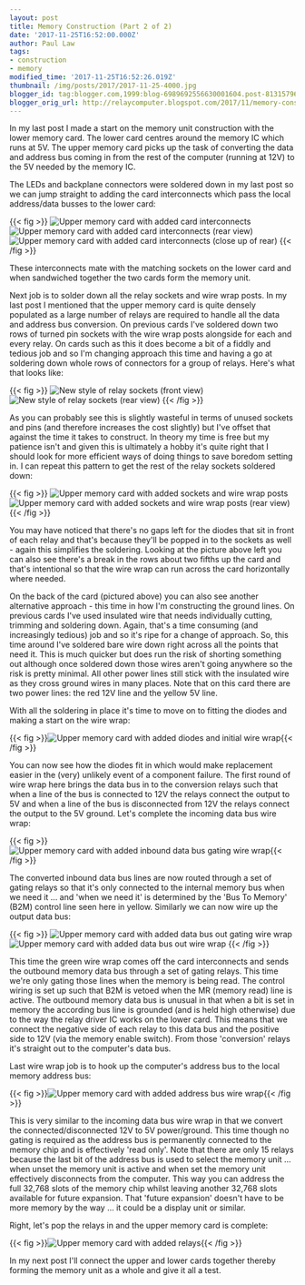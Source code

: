 ```yaml
---
layout: post
title: Memory Construction (Part 2 of 2)
date: '2017-11-25T16:52:00.000Z'
author: Paul Law
tags:
- construction
- memory
modified_time: '2017-11-25T16:52:26.019Z'
thumbnail: /img/posts/2017/2017-11-25-4000.jpg
blogger_id: tag:blogger.com,1999:blog-6989692556630001604.post-8131579644758037641
blogger_orig_url: http://relaycomputer.blogspot.com/2017/11/memory-construction-part-2-of-2.html
---
```


In my last post I made a start on the memory unit construction with 
the lower memory card. The lower card centres around the memory IC which runs 
at 5V. The upper memory card picks up the task of converting the data and 
address bus coming in from the rest of the computer (running at 12V) to the 5V 
needed by the memory IC.

The LEDs and backplane connectors were 
soldered down in my last post so we can jump straight to adding the card 
interconnects which pass the local address/data busses to the lower card:

{{< fig >}}
![Upper memory card with added card interconnects](/img/posts/2017/2017-11-25-0000.jpg)
![Upper memory card with added card interconnects (rear view)](/img/posts/2017/2017-11-25-0001.jpg)
![Upper memory card with added card interconnects (close up of rear)](/img/posts/2017/2017-11-25-0002.jpg)
{{< /fig >}}

These interconnects mate with the matching 
sockets on the lower card and when sandwiched together the two cards form the 
memory unit.

Next job is to solder down all the relay sockets and 
wire wrap posts. In my last post I mentioned that the upper memory card is 
quite densely populated as a large number of relays are required to handle all 
the data and address bus conversion. On previous cards I've soldered down two 
rows of turned pin sockets with the wire wrap posts alongside for each and 
every relay. On cards such as this it does become a bit of a fiddly and 
tedious job and so I'm changing approach this time and having a go at 
soldering down whole rows of connectors for a group of relays. Here's what 
that looks like:

{{< fig >}}
![New style of relay sockets (front view)](/img/posts/2017/2017-11-25-0003.jpg)
![New style of relay sockets (rear view)](/img/posts/2017/2017-11-25-0004.jpg)
{{< /fig >}}

As you can probably see this is slightly wasteful in terms of unused sockets 
and pins (and therefore increases the cost slightly) but I've offset that 
against the time it takes to construct. In theory my time is free but my 
patience isn't and given this is ultimately a hobby it's quite right that I 
should look for more efficient ways of doing things to save boredom setting 
in. I can repeat this pattern to get the rest of the relay sockets soldered 
down:

{{< fig >}}
![Upper memory card with added sockets and wire wrap posts](/img/posts/2017/2017-11-25-0005.jpg)
![Upper memory card with added sockets and wire wrap posts (rear view)](/img/posts/2017/2017-11-25-0006.jpg)
{{< /fig >}}

You may have noticed that there's no gaps left 
for the diodes that sit in front of each relay and that's because they'll be 
popped in to the sockets as well - again this simplifies the soldering. 
Looking at the picture above left you can also see there's a break in the rows 
about two fifths up the card and that's intentional so that the wire wrap can 
run across the card horizontally where needed.

On the back of the 
card (pictured above) you can also see another alternative approach - this 
time in how I'm constructing the ground lines. On previous cards I've used 
insulated wire that needs individually cutting, trimming and soldering down. 
Again, that's a time consuming (and increasingly tedious) job and so it's ripe 
for a change of approach. So, this time around I've soldered bare wire down 
right across all the points that need it. This is much quicker but does run 
the risk of shorting something out although once soldered down those wires 
aren't going anywhere so the risk is pretty minimal. All other power lines 
still stick with the insulated wire as they cross ground wires in many places. 
Note that on this card there are two power lines: the red 12V line and the 
yellow 5V line.

With all the soldering in place it's time to move 
on to fitting the diodes and making a start on the wire wrap:

{{< fig >}}![Upper memory card with added diodes and initial wire wrap](/img/posts/2017/2017-11-25-0007.jpg){{< /fig >}}

You can now see how the diodes fit in which would make 
replacement easier in the (very) unlikely event of a component failure. The 
first round of wire wrap here brings the data bus in to the conversion relays 
such that when a line of the bus is connected to 12V the relays connect the 
output to 5V and when a line of the bus is disconnected from 12V the relays 
connect the output to the 5V ground. Let's complete the incoming data bus wire 
wrap:

{{< fig >}}![Upper memory card with added inbound data bus gating wire wrap](/img/posts/2017/2017-11-25-0008.jpg){{< /fig >}}

The converted inbound data bus lines are now 
routed through a set of gating relays so that it's only connected to the 
internal memory bus when we need it ... and 'when we need it' is determined by 
the 'Bus To Memory' (B2M) control line seen here in yellow. Similarly we can 
now wire up the output data bus:

{{< fig >}}
![Upper memory card with added data bus out gating wire wrap](/img/posts/2017/2017-11-25-0009.jpg)
![Upper memory card with added data bus out wire wrap](/img/posts/2017/2017-11-25-0010.jpg)
{{< /fig >}}

This time the green wire wrap comes off the card 
interconnects and sends the outbound memory data bus through a set of gating 
relays. This time we're only gating those lines when the memory is being read. 
The control wiring is set up such that B2M is vetoed when the MR (memory read) 
line is active. The outbound memory data bus is unusual in that when a 
bit is set in memory the according bus line is grounded (and is held high 
otherwise) due to the way the relay driver IC works on the lower card. This 
means that we connect the negative side of each relay to this data bus and the 
positive side to 12V (via the memory enable switch). From those 'conversion' 
relays it's straight out to the computer's data bus.

Last wire wrap 
job is to hook up the computer's address bus to the local memory address 
bus:

{{< fig >}}![Upper memory card with added address bus wire wrap](/img/posts/2017/2017-11-25-0011.jpg){{< /fig >}}

This is very similar to the incoming data bus wire wrap in 
that we convert the connected/disconnected 12V to 5V power/ground. This time 
though no gating is required as the address bus is permanently connected to 
the memory chip and is effectively 'read only'. Note that there are only 15 
relays because the last bit of the address bus is used to select the memory 
unit ... when unset the memory unit is active and when set the memory unit 
effectively disconnects from the computer. This way you can address the full 
32,768 slots of the memory chip whilst leaving another 32,768 slots available 
for future expansion. That 'future expansion' doesn't have to be more memory 
by the way ... it could be a display unit or similar.

Right, let's 
pop the relays in and the upper memory card is complete:

{{< fig >}}![Upper memory card with added relays](/img/posts/2017/2017-11-25-0012.jpg){{< /fig >}}

In 
my next post I'll connect the upper and lower cards together thereby forming 
the memory unit as a whole and give it all a test. 
